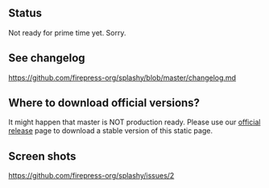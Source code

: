 ## Status
Not ready for prime time yet. Sorry.

## See changelog
https://github.com/firepress-org/splashy/blob/master/changelog.md

## Where to download official versions?

It might happen that master is NOT production ready. Please use our [official release](https://github.com/firepress-org/splashy/releases) page to download a stable version of this static page. 

## Screen shots
https://github.com/firepress-org/splashy/issues/2
